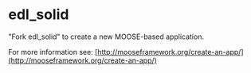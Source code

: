 edl_solid
=====

"Fork edl_solid" to create a new MOOSE-based application.

For more information see: [http://mooseframework.org/create-an-app/](http://mooseframework.org/create-an-app/)
